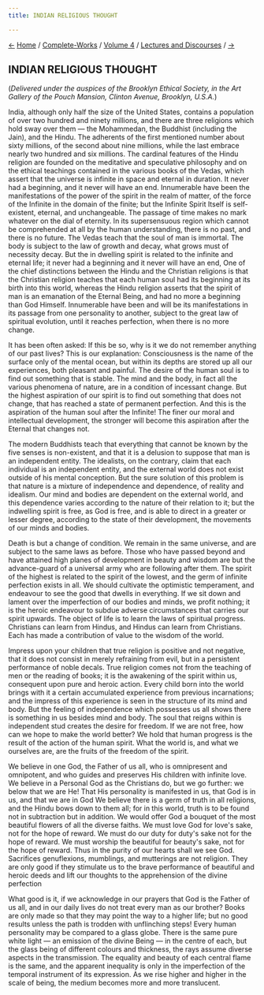 ```yaml
---
title: INDIAN RELIGIOUS THOUGHT

---
```

<div>

[←](my_master.htm) [Home](../../../index.htm) /
[Complete-Works](../../complete_works.htm) / [Volume
4](../volume_4_contents.htm) / [Lectures and
Discourses](lectures_and_discourses_contents.htm)
/ [→](the_basis_for_psychic_or_spiritual_research.htm)

  

## INDIAN RELIGIOUS THOUGHT

(*Delivered under the auspices of the Brooklyn Ethical Society, in the
Art Gallery of the Pouch Mansion, Clinton Avenue, Brooklyn, U.S.A.*)

India, although only half the size of the United States, contains a
population of over two hundred and ninety millions, and there are three
religions which hold sway over them — the Mohammedan, the Buddhist
(including the Jain), and the Hindu. The adherents of the first
mentioned number about sixty millions, of the second about nine
millions, while the last embrace nearly two hundred and six millions.
The cardinal features of the Hindu religion are founded on the
meditative and speculative philosophy and on the ethical teachings
contained in the various books of the Vedas, which assert that the
universe is infinite in space and eternal in duration. It never had a
beginning, and it never will have an end. Innumerable have been the
manifestations of the power of the spirit in the realm of matter, of the
force of the Infinite in the domain of the finite; but the Infinite
Spirit Itself is self-existent, eternal, and unchangeable. The passage
of time makes no mark whatever on the dial of eternity. In its
supersensuous region which cannot be comprehended at all by the human
understanding, there is no past, and there is no future. The Vedas teach
that the soul of man is immortal. The body is subject to the law of
growth and decay, what grows must of necessity decay. But the in
dwelling spirit is related to the infinite and eternal life; it never
had a beginning and it never will have an end, One of the chief
distinctions between the Hindu and the Christian religions is that the
Christian religion teaches that each human soul had its beginning at its
birth into this world, whereas the Hindu religion asserts that the
spirit of man is an emanation of the Eternal Being, and had no more a
beginning than God Himself. Innumerable have been and will be its
manifestations in its passage from one personality to another, subject
to the great law of spiritual evolution, until it reaches perfection,
when there is no more change.

It has been often asked: If this be so, why is it we do not remember
anything of our past lives? This is our explanation: Consciousness is
the name of the surface only of the mental ocean, but within its depths
are stored up all our experiences, both pleasant and painful. The desire
of the human soul is to find out something that is stable. The mind and
the body, in fact all the various phenomena of nature, are in a
condition of incessant change. But the highest aspiration of our spirit
is to find out something that does not change, that has reached a state
of permanent perfection. And this is the aspiration of the human soul
after the Infinite! The finer our moral and intellectual development,
the stronger will become this aspiration after the Eternal that changes
not.

The modern Buddhists teach that everything that cannot be known by the
five senses is non-existent, and that it is a delusion to suppose that
man is an independent entity. The idealists, on the contrary, claim that
each individual is an independent entity, and the external world does
not exist outside of his mental conception. But the sure solution of
this problem is that nature is a mixture of independence and dependence,
of reality and idealism. Our mind and bodies are dependent on the
external world, and this dependence varies according to the nature of
their relation to it; but the indwelling spirit is free, as God is free,
and is able to direct in a greater or lesser degree, according to the
state of their development, the movements of our minds and bodies.

Death is but a change of condition. We remain in the same universe, and
are subject to the same laws as before. Those who have passed beyond and
have attained high planes of development in beauty and wisdom are but
the advance-guard of a universal army who are following after them. The
spirit of the highest is related to the spirit of the lowest, and the
germ of infinite perfection exists in all. We should cultivate the
optimistic temperament, and endeavour to see the good that dwells in
everything. If we sit down and lament over the imperfection of our
bodies and minds, we profit nothing; it is the heroic endeavour to
subdue adverse circumstances that carries our spirit upwards. The object
of life is to learn the laws of spiritual progress. Christians can learn
from Hindus, and Hindus can learn from Christians. Each has made a
contribution of value to the wisdom of the world.

Impress upon your children that true religion is positive and not
negative, that it does not consist in merely refraining from evil, but
in a persistent performance of noble decals. True religion comes not
from the teaching of men or the reading of books; it is the awakening of
the spirit within us, consequent upon pure and heroic action. Every
child born into the world brings with it a certain accumulated
experience from previous incarnations; and the impress of this
experience is seen in the structure of its mind and body. But the
feeling of independence which possesses us all shows there is something
in us besides mind and body. The soul that reigns within is independent
stud creates the desire for freedom. If we are not free, how can we hope
to make the world better? We hold that human progress is the result of
the action of the human spirit. What the world is, and what we ourselves
are, are the fruits of the freedom of the spirit.

We believe in one God, the Father of us all, who is omnipresent and
omnipotent, and who guides and preserves His children with infinite
love.  We believe in a Personal God as the Christians do, but we go
further: we below that we are He! That His personality is manifested in
us, that God is in us, and that we are in God We believe there is a germ
of truth in all religions, and the Hindu bows down to them all; for in
this world, truth is to be found not in subtraction but in addition. We
would offer God a bouquet of the most beautiful flowers of all the
diverse faiths. We must love God for love's sake, not for the hope of
reward. We must do our duty for duty's sake not for the hope of reward.
We must worship the beautiful for beauty's sake, not for the hope of
reward. Thus in the purity of our hearts shall we see God. Sacrifices
genuflexions, mumblings, and mutterings are not religion. They are only
good if they stimulate us to the brave performance of beautiful and
heroic deeds and lift our thoughts to the apprehension of the divine
perfection

What good is it, if we acknowledge in our prayers that God is the Father
of us all, and in our daily lives do not treat every man as our brother?
Books are only made so that they may point the way to a higher life; but
no good results unless the path is trodden with unflinching steps! Every
human personality may be compared to a glass globe. There is the same
pure white light — an emission of the divine Being — in the centre of
each, but the glass being of different colours and thickness, the rays
assume diverse aspects in the transmission. The equality and beauty of
each central flame is the same, and the apparent inequality is only in
the imperfection of the temporal instrument of its expression. As we
rise higher and higher in the scale of being, the medium becomes more
and more translucent.

</div>
